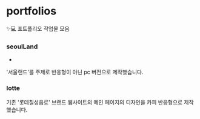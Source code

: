 # portfolios
✨💻 포트폴리오 작업물 모음

### seoulLand
-
'서울랜드'를 주제로 반응형이 아닌 pc 버전으로 제작했습니다.

### lotte
기존 '롯데칠성음료' 브랜드 웹사이트의 메인 페이지의 디자인을 카피 반응형으로 제작했습니다. 
